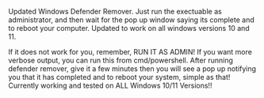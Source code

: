 Updated Windows Defender Remover.  Just run the exectuable as administrator, and then wait for the pop up window saying its complete and to reboot your computer.  Updated to work on all windows versions 10 and 11.

If it does not work for you, remember, RUN IT AS ADMIN! 
If you want more verbose output, you can run this from cmd/powershell.
After running defender remover, give it a few minutes then you will see a pop up notifying you that it has completed and to reboot your system, simple as that! Currently working and tested on ALL Windows 10/11 Versions!!
